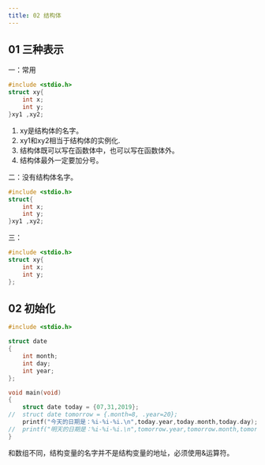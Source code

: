 ```yaml
---
title: 02 结构体
---
```


## 01 三种表示

一：常用

```c
#include <stdio.h>
struct xy{
	int x;
	int y;
}xy1 ,xy2;

```

1. xy是结构体的名字。
2. xy1和xy2相当于结构体的实例化.
3. 结构体既可以写在函数体中，也可以写在函数体外。
4. 结构体最外一定要加分号。

二：没有结构体名字。

```c
#include <stdio.h>
struct{
	int x;
	int y;
}xy1 ,xy2;
```

三：

```c
#include <stdio.h>
struct xy{
	int x;
	int y;
};
```

## 02 初始化

```c
#include <stdio.h>

struct date
{
	int month;
	int day;
	int year;
};

void main(void)
{
	struct date today = {07,31,2019};
//	struct date tomorrow = {.month=8, .year=20};
	printf("今天的日期是：%i-%i-%i.\n",today.year,today.month,today.day);
//	printf("明天的日期是：%i-%i-%i.\n",tomorrow.year,tomorrow.month,tomorrow.day);
}	
```

和数组不同，结构变量的名字并不是结构变量的地址，必须使用&运算符。

